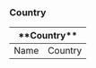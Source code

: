 ### Country

<table>
    <thead>
        <tr>
            <th colspan="2">**Country**</th>
        </tr>
    </thead>
    <tbody>
        <tr>
            <td>Name</td>
            <td>Country</td>
        </tr>
    </tbody>
</table>